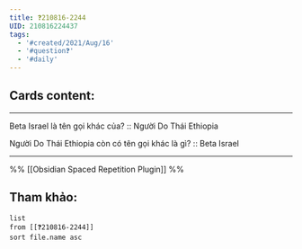 ```yaml
---
title: ❓210816-2244
UID: 210816224437
tags:
  - '#created/2021/Aug/16'
  - '#question❓'
  - '#daily'
---
```


## Cards content:
---


Beta Israel là tên gọi khác của? :: Người Do Thái Ethiopia
<!--SR:!2021-08-20,4,270-->

Người Do Thái Ethiopia còn có tên gọi khác là gì? :: Beta Israel
<!--SR:!2021-08-20,4,270-->

---
%%
[[Obsidian Spaced Repetition Plugin]]
%%

## Tham khảo:
```dataview
list
from [[❓210816-2244]]
sort file.name asc
```